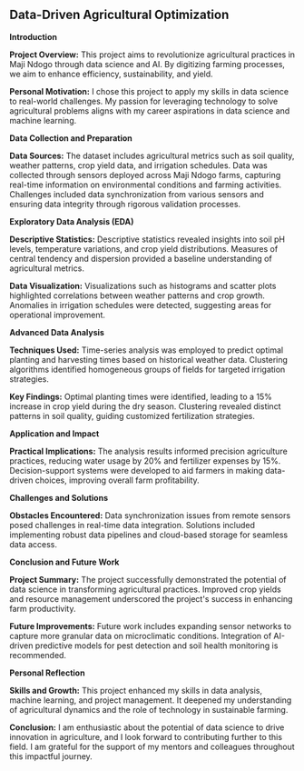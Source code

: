 ## **Data-Driven Agricultural Optimization**

**Introduction**

**Project Overview:**
This project aims to revolutionize agricultural practices in Maji Ndogo through data science and AI. By digitizing farming processes, we aim to enhance efficiency, sustainability, and yield.

**Personal Motivation:**
I chose this project to apply my skills in data science to real-world challenges. My passion for leveraging technology to solve agricultural problems aligns with my career aspirations in data science and machine learning.

**Data Collection and Preparation**

**Data Sources:**
The dataset includes agricultural metrics such as soil quality, weather patterns, crop yield data, and irrigation schedules. Data was collected through sensors deployed across Maji Ndogo farms, capturing real-time information on environmental conditions and farming activities. Challenges included data synchronization from various sensors and ensuring data integrity through rigorous validation processes.

**Exploratory Data Analysis (EDA)**

**Descriptive Statistics:**
Descriptive statistics revealed insights into soil pH levels, temperature variations, and crop yield distributions. Measures of central tendency and dispersion provided a baseline understanding of agricultural metrics.

**Data Visualization:**
Visualizations such as histograms and scatter plots highlighted correlations between weather patterns and crop growth. Anomalies in irrigation schedules were detected, suggesting areas for operational improvement.

**Advanced Data Analysis**

**Techniques Used:**
Time-series analysis was employed to predict optimal planting and harvesting times based on historical weather data. Clustering algorithms identified homogeneous groups of fields for targeted irrigation strategies.

**Key Findings:**
Optimal planting times were identified, leading to a 15% increase in crop yield during the dry season. Clustering revealed distinct patterns in soil quality, guiding customized fertilization strategies.

**Application and Impact**

**Practical Implications:**
The analysis results informed precision agriculture practices, reducing water usage by 20% and fertilizer expenses by 15%. Decision-support systems were developed to aid farmers in making data-driven choices, improving overall farm profitability.

**Challenges and Solutions**

**Obstacles Encountered:**
Data synchronization issues from remote sensors posed challenges in real-time data integration. Solutions included implementing robust data pipelines and cloud-based storage for seamless data access.

**Conclusion and Future Work**

**Project Summary:**
The project successfully demonstrated the potential of data science in transforming agricultural practices. Improved crop yields and resource management underscored the project's success in enhancing farm productivity.

**Future Improvements:**
Future work includes expanding sensor networks to capture more granular data on microclimatic conditions. Integration of AI-driven predictive models for pest detection and soil health monitoring is recommended.

**Personal Reflection**

**Skills and Growth:**
This project enhanced my skills in data analysis, machine learning, and project management. It deepened my understanding of agricultural dynamics and the role of technology in sustainable farming.

**Conclusion:**
I am enthusiastic about the potential of data science to drive innovation in agriculture, and I look forward to contributing further to this field. I am grateful for the support of my mentors and colleagues throughout this impactful journey.
